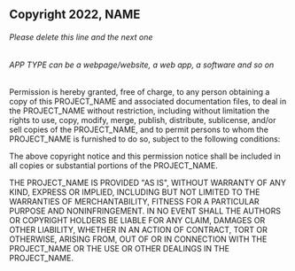 ## Copyright 2022, NAME

###### Please delete this line and the next one
###### APP TYPE can be a webpage/website, a web app, a software and so on

Permission is hereby granted, free of charge, to any person obtaining a copy of this PROJECT_NAME and associated documentation files, to deal in the PROJECT_NAME without restriction, including without limitation the rights to use, copy, modify, merge, publish, distribute, sublicense, and/or sell copies of the PROJECT_NAME, and to permit persons to whom the PROJECT_NAME is furnished to do so, subject to the following conditions:

The above copyright notice and this permission notice shall be included in all copies or substantial portions of the PROJECT_NAME.

THE PROJECT_NAME IS PROVIDED "AS IS", WITHOUT WARRANTY OF ANY KIND, EXPRESS OR IMPLIED, INCLUDING BUT NOT LIMITED TO THE WARRANTIES OF MERCHANTABILITY, FITNESS FOR A PARTICULAR PURPOSE AND NONINFRINGEMENT. IN NO EVENT SHALL THE AUTHORS OR COPYRIGHT HOLDERS BE LIABLE FOR ANY CLAIM, DAMAGES OR OTHER LIABILITY, WHETHER IN AN ACTION OF CONTRACT, TORT OR OTHERWISE, ARISING FROM, OUT OF OR IN CONNECTION WITH THE PROJECT_NAME OR THE USE OR OTHER DEALINGS IN THE PROJECT_NAME.